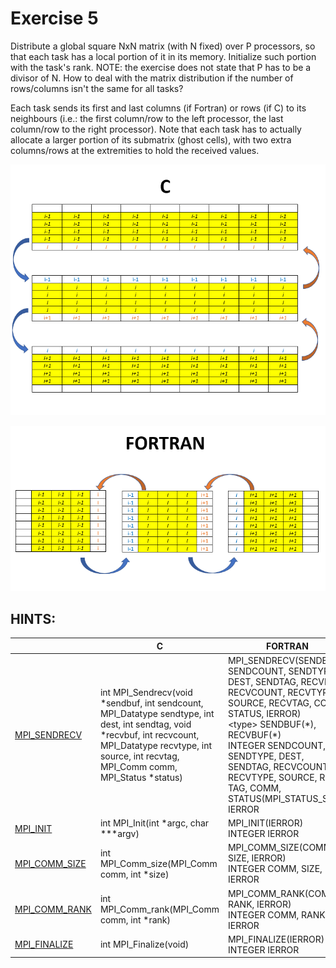 # Exercise 5

Distribute a global square NxN matrix (with N fixed) over P processors, so that each task has a local portion of it in its memory. Initialize such portion with the task's rank. 
NOTE: the exercise does not state that P has to be a divisor of N. How to deal with the matrix distribution if the number of rows/columns isn't the same for all tasks?

Each task sends its first and last columns (if Fortran) or rows (if C) to its neighbours (i.e.: the first column/row to the left processor, the last column/row to the right processor). Note that each task has to actually allocate a larger portion of its submatrix (ghost cells), with two extra columns/rows at the extremities to hold the received values. 

![alt text](../images/Es5_C.png)

![alt text](../images/Es5_Fortran.png)

## HINTS:

|    | **C** | **FORTRAN** |
|----|-------|-------------|
| [MPI_SENDRECV](https://www.open-mpi.org/doc/v3.1/man3/MPI_Sendrecv.3.php) | int MPI_Sendrecv(void *sendbuf, int sendcount, MPI_Datatype sendtype, int dest, int sendtag, void *recvbuf, int recvcount, MPI_Datatype recvtype, int source, int recvtag, MPI_Comm comm, MPI_Status *status) | MPI_SENDRECV(SENDBUF, SENDCOUNT, SENDTYPE, DEST, SENDTAG, RECVBUF, RECVCOUNT, RECVTYPE, SOURCE, RECVTAG, COMM, STATUS, IERROR) <br> \<type\> SENDBUF(\*), RECVBUF(\*) <br> INTEGER SENDCOUNT, SENDTYPE, DEST, SENDTAG, RECVCOUNT, RECVTYPE, SOURCE, RECV TAG, COMM, STATUS(MPI_STATUS_SIZE), IERROR |
| [MPI_INIT](https://www.open-mpi.org/doc/v3.1/man3/MPI_Init.3.php) | int MPI_Init(int \*argc, char \***argv) | MPI_INIT(IERROR) <br> INTEGER IERROR |
| [MPI_COMM_SIZE](https://www.open-mpi.org/doc/v3.1/man3/MPI_Comm_size.3.php) | int MPI_Comm_size(MPI_Comm comm, int \*size) | MPI_COMM_SIZE(COMM, SIZE, IERROR) <br> INTEGER COMM, SIZE, IERROR |
| [MPI_COMM_RANK](https://www.open-mpi.org/doc/v3.1/man3/MPI_Comm_rank.3.php) | int MPI_Comm_rank(MPI_Comm comm, int \*rank) | MPI_COMM_RANK(COMM, RANK, IERROR) <br> INTEGER COMM, RANK, IERROR |
| [MPI_FINALIZE](https://www.open-mpi.org/doc/v3.1/man3/MPI_Finalize.3.php) | int MPI_Finalize(void) | MPI_FINALIZE(IERROR) <br> INTEGER IERROR |
